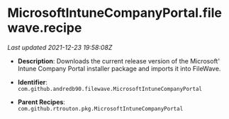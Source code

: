 # MicrosoftIntuneCompanyPortal.filewave.recipe

_Last updated 2021-12-23 19:58:08Z_

- **Description**: Downloads the current release version of the Microsoft' Intune Company Portal installer package and imports it into FileWave.

- **Identifier**: `com.github.andredb90.filewave.MicrosoftIntuneCompanyPortal`

- **Parent Recipes**: `com.github.rtrouton.pkg.MicrosoftIntuneCompanyPortal`